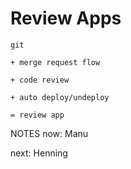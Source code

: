 #   Review Apps<!-- .element: class="fragment shrink" data-fragment-index="1" -->

`git`<!-- .element: class="fragment" data-fragment-index="1" -->

`+ merge request flow`<!-- .element: class="fragment" data-fragment-index="2" -->

`+ code review`<!-- .element: class="fragment" data-fragment-index="3" -->

`+ auto deploy/undeploy`<!-- .element: class="fragment" data-fragment-index="4" -->

`= review app`<!-- .element: class="fragment" data-fragment-index="5" -->

NOTES
now:  Manu

next: Henning

